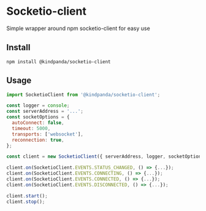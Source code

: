 # Socketio-client

Simple wrapper around npm socketio-client for easy use

## Install

```
npm install @kindpanda/socketio-client
```

## Usage

```js
import SocketioClient from '@kindpanda/socketio-client';

const logger = console;
const serverAddress = '...';
const socketOptions = {
  autoConnect: false,
  timeout: 5000,
  transports: ['websocket'],
  reconnection: true,
};

const client = new SocketioClient({ serverAddress, logger, socketOptions });

client.on(SocketioClient.EVENTS.STATUS_CHANGED, () => {...});
client.on(SocketioClient.EVENTS.CONNECTING, () => {...});
client.on(SocketioClient.EVENTS.CONNECTED, () => {...});
client.on(SocketioClient.EVENTS.DISCONNECTED, () => {...});

client.start();
client.stop();

```
